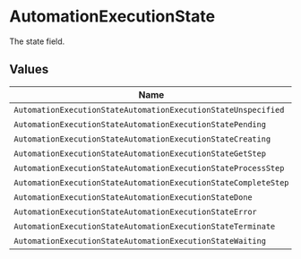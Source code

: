 # AutomationExecutionState

The state field.


## Values

| Name                                                           | Value                                                          |
| -------------------------------------------------------------- | -------------------------------------------------------------- |
| `AutomationExecutionStateAutomationExecutionStateUnspecified`  | AUTOMATION_EXECUTION_STATE_UNSPECIFIED                         |
| `AutomationExecutionStateAutomationExecutionStatePending`      | AUTOMATION_EXECUTION_STATE_PENDING                             |
| `AutomationExecutionStateAutomationExecutionStateCreating`     | AUTOMATION_EXECUTION_STATE_CREATING                            |
| `AutomationExecutionStateAutomationExecutionStateGetStep`      | AUTOMATION_EXECUTION_STATE_GET_STEP                            |
| `AutomationExecutionStateAutomationExecutionStateProcessStep`  | AUTOMATION_EXECUTION_STATE_PROCESS_STEP                        |
| `AutomationExecutionStateAutomationExecutionStateCompleteStep` | AUTOMATION_EXECUTION_STATE_COMPLETE_STEP                       |
| `AutomationExecutionStateAutomationExecutionStateDone`         | AUTOMATION_EXECUTION_STATE_DONE                                |
| `AutomationExecutionStateAutomationExecutionStateError`        | AUTOMATION_EXECUTION_STATE_ERROR                               |
| `AutomationExecutionStateAutomationExecutionStateTerminate`    | AUTOMATION_EXECUTION_STATE_TERMINATE                           |
| `AutomationExecutionStateAutomationExecutionStateWaiting`      | AUTOMATION_EXECUTION_STATE_WAITING                             |
